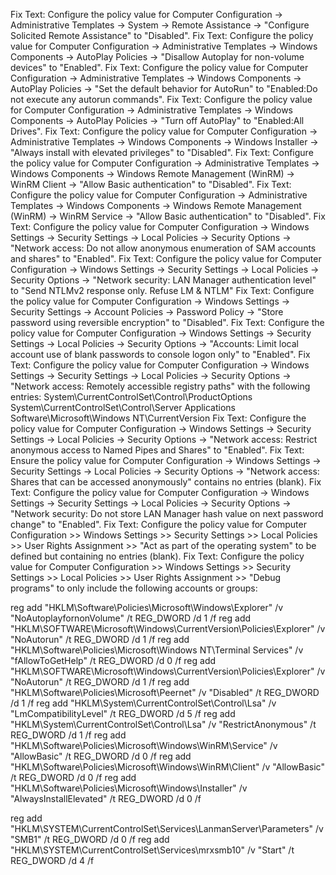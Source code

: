 Fix Text: Configure the policy value for Computer Configuration -> Administrative Templates -> System -> Remote Assistance -> "Configure Solicited Remote Assistance" to "Disabled".
Fix Text: Configure the policy value for Computer Configuration -> Administrative Templates -> Windows Components -> AutoPlay Policies -> "Disallow Autoplay for non-volume devices" to "Enabled".
Fix Text: Configure the policy value for Computer Configuration -> Administrative Templates -> Windows Components -> AutoPlay Policies -> "Set the default behavior for AutoRun" to "Enabled:Do not execute any autorun commands".
Fix Text: Configure the policy value for Computer Configuration -> Administrative Templates -> Windows Components -> AutoPlay Policies -> "Turn off AutoPlay" to "Enabled:All Drives".
Fix Text: Configure the policy value for Computer Configuration -> Administrative Templates -> Windows Components -> Windows Installer -> "Always install with elevated privileges" to "Disabled".
Fix Text: Configure the policy value for Computer Configuration -> Administrative Templates -> Windows Components -> Windows Remote Management (WinRM) -> WinRM Client -> "Allow Basic authentication" to "Disabled".
Fix Text: Configure the policy value for Computer Configuration -> Administrative Templates -> Windows Components -> Windows Remote Management (WinRM) -> WinRM Service -> "Allow Basic authentication" to "Disabled".
Fix Text: Configure the policy value for Computer Configuration -> Windows Settings -> Security Settings -> Local Policies -> Security Options -> "Network access: Do not allow anonymous enumeration of SAM accounts and shares" to "Enabled".
Fix Text: Configure the policy value for Computer Configuration -> Windows Settings -> Security Settings -> Local Policies -> Security Options -> "Network security: LAN Manager authentication level" to "Send NTLMv2 response only. Refuse LM & NTLM"
Fix Text: Configure the policy value for Computer Configuration -> Windows Settings -> Security Settings -> Account Policies -> Password Policy -> "Store password using reversible encryption" to "Disabled".
Fix Text: Configure the policy value for Computer Configuration -> Windows Settings -> Security Settings -> Local Policies -> Security Options -> "Accounts: Limit local account use of blank passwords to console logon only" to "Enabled".
Fix Text: Configure the policy value for Computer Configuration -> Windows Settings -> Security Settings -> Local Policies -> Security Options -> "Network access: Remotely accessible registry paths" with the following entries:
System\CurrentControlSet\Control\ProductOptions 
System\CurrentControlSet\Control\Server Applications 
Software\Microsoft\Windows NT\CurrentVersion
Fix Text: Configure the policy value for Computer Configuration -> Windows Settings -> Security Settings -> Local Policies -> Security Options -> "Network access: Restrict anonymous access to Named Pipes and Shares" to "Enabled".
Fix Text: Ensure the policy value for Computer Configuration -> Windows Settings -> Security Settings -> Local Policies -> Security Options -> "Network access: Shares that can be accessed anonymously" contains no entries (blank).
Fix Text: Configure the policy value for Computer Configuration -> Windows Settings -> Security Settings -> Local Policies -> Security Options -> "Network security: Do not store LAN Manager hash value on next password change" to "Enabled".
Fix Text: Configure the policy value for Computer Configuration >> Windows Settings >> Security Settings >> Local Policies >> User Rights Assignment >> "Act as part of the operating system" to be defined but containing no entries (blank).
Fix Text: Configure the policy value for Computer Configuration >> Windows Settings >> Security Settings >> Local Policies >> User Rights Assignment >> "Debug programs" to only include the following accounts or groups:

reg add "HKLM\Software\Policies\Microsoft\Windows\Explorer\" /v "NoAutoplayfornonVolume" /t REG_DWORD /d 1 /f
reg add "HKLM\SOFTWARE\Microsoft\Windows\CurrentVersion\Policies\Explorer\" /v "NoAutorun" /t REG_DWORD /d 1 /f
reg add "HKLM\Software\Policies\Microsoft\Windows NT\Terminal Services\" /v "fAllowToGetHelp" /t REG_DWORD /d 0 /f
reg add "HKLM\SOFTWARE\Microsoft\Windows\CurrentVersion\Policies\Explorer\" /v "NoAutorun" /t REG_DWORD /d 1 /f
reg add "HKLM\Software\Policies\Microsoft\Peernet\" /v "Disabled" /t REG_DWORD /d 1 /f
reg add "HKLM\System\CurrentControlSet\Control\Lsa\" /v "LmCompatibilityLevel" /t REG_DWORD /d 5 /f
reg add "HKLM\System\CurrentControlSet\Control\Lsa\" /v "RestrictAnonymous" /t REG_DWORD /d 1 /f
reg add "HKLM\Software\Policies\Microsoft\Windows\WinRM\Service\" /v "AllowBasic" /t REG_DWORD /d 0 /f
reg add "HKLM\Software\Policies\Microsoft\Windows\WinRM\Client\" /v "AllowBasic" /t REG_DWORD /d 0 /f
reg add "HKLM\Software\Policies\Microsoft\Windows\Installer\" /v "AlwaysInstallElevated" /t REG_DWORD /d 0 /f

reg add "HKLM\SYSTEM\CurrentControlSet\Services\LanmanServer\Parameters\" /v "SMB1" /t REG_DWORD /d 0 /f
reg add "HKLM\SYSTEM\CurrentControlSet\Services\mrxsmb10\" /v "Start" /t REG_DWORD /d 4 /f